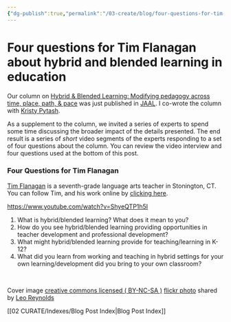 ```yaml
---
{"dg-publish":true,"permalink":"/03-create/blog/four-questions-for-tim-flanagan-about-hybrid-and-blended-learning-in-education/","tags":["blended-learning","hybrid-learning","jaal"]}
---
```


# Four questions for Tim Flanagan about hybrid and blended learning in education

Our column on [Hybrid & Blended Learning: Modifying pedagogy across time, place, path, & pace](http://wiobyrne.com/hybrid-blended-learning-modifying-pedagogy-across-time-place-path-and-pace/) was just published in [JAAL](http://onlinelibrary.wiley.com/doi/10.1002/jaal.463/abstract). I co-wrote the column with [Kristy Pytash](https://twitter.com/kpytash).

As a supplement to the column, we invited a series of experts to spend some time discussing the broader impact of the details presented. The end result is a series of _short_ video segments of the experts responding to a set of four questions about the column. You can review the video interview and four questions used at the bottom of this post.

### Four Questions for Tim Flanagan

[Tim Flanagan](https://twitter.com/tflanagan01) is a seventh-grade language arts teacher in Stonington, CT. You can follow Tim, and his work online by [clicking here](http://timflanagan.flavors.me/).

https://www.youtube.com/watch?v=ShyeQTP1h5I

1. What is hybrid/blended learning? What does it mean to you?
2. How do you see hybrid/blended learning providing opportunities in teacher development and professional development?
3. What might hybrid/blended learning provide for teaching/learning in K-12?
4. What did you learn from working and teaching in hybrid settings for your own learning/development did you bring to your own classroom?

 

Cover image [creative commons licensed ( BY-NC-SA )](http://creativecommons.org/licenses/by-nc-sa/2.0/) [flickr photo](http://flickr.com/photos/lwr/13421955434 "Question Mark") shared by [Leo Reynolds](http://flickr.com/people/lwr)

[[02 CURATE/Indexes/Blog Post Index\|Blog Post Index]]